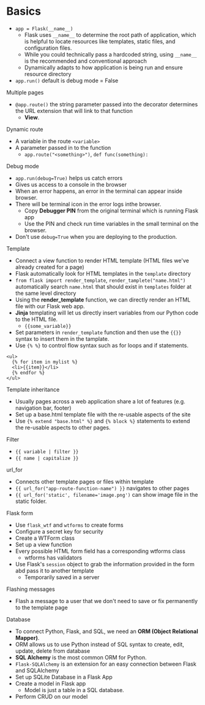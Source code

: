 # Basics

- `app = Flask(__name__)`
  - Flask uses `__name__` to determine the root path of application, which is helpful to locate resources like templates, static files, and configuration files.
  - While you could technically pass a hardcoded string, using `__name__` is the recommended and conventional approach
  - Dynamically adapts to how application is being run and ensure resource directory
- `app.run()` default is debug mode = False

Multiple pages
- `@app.route()` the string parameter passed into the decorator determines the URL extension that will link to that function
  - **View**.

Dynamic route
- A variable in the route `<variable>`
- A parameter passed in to the function
  - `app.route("<something>")`, `def func(something):`

Debug mode
- `app.run(debug=True)` helps us catch errors
- Gives us access to a console in the browser
- When an error happens, an error in the terminal can appear inside browser.
- There will be terminal icon in the error logs inthe browser.
  - Copy **Debugger PIN** from the original terminal which is running Flask app
  - Use the PIN and check run time variables in the small terminal on the browser.
- Don't use `debug=True` when you are deploying to the production.

Template
- Connect a view function to render HTML template (HTML files we've already created for a page)
- Flask automatically look for HTML templates in the `template` directory
- `from flask import render_template`, `render_tamplete("name.html")` automatically search `name.html` that should exist in `templates` folder at the same level directory
- Using the **render_template** function, we can directly render an HTML file with our Flask web app.
- **Jinja** templating will let us directly insert variables from our Python code to the HTML file.
  - `{{some_variable}}`
- Set parameters in `render_template` function and then use the `{{}}` syntax to insert them in the tamplate.
- Use `{% %}` to control flow syntax such as for loops and if statements.
```
<ul>
  {% for item in mylist %}
  <li>{{item}}</li>
  {% endfor %}
</ul>
```

Template inheritance
- Usually pages across a web application share a lot of features (e.g. navigation bar, footer)
- Set up a base.html template file with the re-usable aspects of the site
- Use `{% extend "base.html" %}` and `{% block %}` statements to extend the re-usable aspects to other pages.

Filter
- `{{ variable | filter }}`
- `{{ name | capitalize }}`

url_for
- Connects other template pages or files within template
- `{{ url_for("app-route-function-name") }}` navigates to other pages
- `{{ url_for('static', filename='image.png')` can show image file in the static folder.

Flask form
- Use `flask_wtf` and `wtforms` to create forms
- Configure a secret key for security
- Create a WTForm class
- Set up a view function
- Every possible HTML form field has a corresponding wtforms class
  - wtforms has validators
- Use Flask's `session` object to grab the information provided in the form abd pass it to another template
  - Temporarily saved in a server

Flashing messages
- Flash a message to a user that we don't need to save or fix permanently to the template page

Database
- To connect Python, Flask, and SQL, we need an **ORM (Object Relational Mapper)**.
- ORM allows us to use Python instead of SQL syntax to create, edit, update, delete from database
- **SQL Alchemy** is the most common ORM for Python.
- `Flask-SQLAlchemy` is an extension for an easy connection between Flask and SQLAlchemy
- Set up SQLite Database in a Flask App
- Create a model in Flask app
  - Model is just a table in a SQL database.
- Perform CRUD on our model